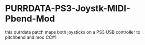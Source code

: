 # PURRDATA-PS3-Joystk-MIDI-Pbend-Mod
this purrdata patch maps both joysticks on a PS3 USB controller to pitchbend and mod CC#1

